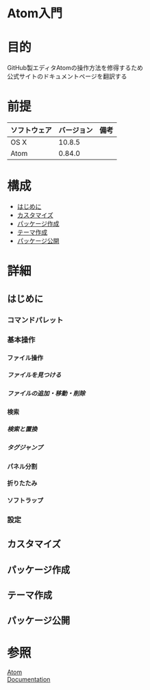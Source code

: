 Atom入門
=================

# 目的
GitHub製エディタAtomの操作方法を修得するため  
公式サイトのドキュメントページを翻訳する

# 前提
| ソフトウェア     | バージョン    | 備考         |
|:---------------|:-------------|:------------|
| OS X           |10.8.5        |             |
| Atom           |0.84.0        |             |

# 構成
+ [はじめに](#1)
+ [カスタマイズ](#2)
+ [パッケージ作成](#3)
+ [テーマ作成](#4)
+ [パッケージ公開](#5)
# 詳細
## <a name="1">はじめに</a>
### コマンドパレット
### 基本操作
#### ファイル操作
##### ファイルを見つける
##### ファイルの追加・移動・削除
#### 検索
##### 検索と置換
##### タグジャンプ
#### パネル分割
#### 折りたたみ
#### ソフトラップ
### 設定
## <a name="2">カスタマイズ</a>
## <a name="3">パッケージ作成</a>
## <a name="4">テーマ作成</a>
## <a name="5">パッケージ公開</a>

# 参照
[Atom](https://atom.io/)  
[Documentation](https://atom.io/docs/latest/)
